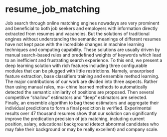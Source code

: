 # resume_job_matching
Job search through online matching engines nowadays are very prominent and beneficial to both job seekers and employers with
information directly extracted from resumes and vacancies. But the solutions of traditional engines without understanding the semantic 
meanings of different resumes have not kept pace with the incredible changes
in machine learning techniques and computing capability. These solutions are usually driven by manual search-based rules and predefined
weights of keywords which lead to an inefficient and frustrating search
experience. To this end, we present a deep learning solution with rich
features including three configurable modules that can be plugged with
little restrictions. Namely, unsurprised feature extraction, base classifiers
training and ensemble method learning. The major contributions of our
work are divided into three aspects. Rather than using manual rules, ma-
chine learned methods to automatically detected the semantic similarity
of positions are proposed. Then several competitive “shallow” estimators and “deep” estimators are selected. Finally, an ensemble algorithm
to bag these estimators and aggregate their individual predictions to
form a final prediction is verified. Experimental results over 47 thousand
resumes show that our solution can significantly improve the predication
precision of job matching, including current position, salary, educational
background (detect abnormal candidates who may fake their background
or may be really excellent) and company scale.
